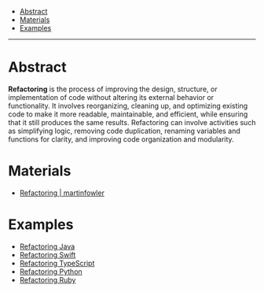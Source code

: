- [Abstract](#abstract)
- [Materials](#materials)
- [Examples](#examples)

---

# Abstract

**Refactoring** is the process of improving the design, structure, or implementation
of code without altering its external behavior or functionality. It involves
reorganizing, cleaning up, and optimizing existing code to make it more
readable, maintainable, and efficient, while ensuring that it still produces the
same results. Refactoring can involve activities such as simplifying logic,
removing code duplication, renaming variables and functions for clarity, and
improving code organization and modularity.

# Materials

* [Refactoring | martinfowler](https://refactoring.com/catalog/)

# Examples

* [Refactoring Java](/java/refactoring_java.md)
* [Refactoring Swift](/swift/refactoring_swift.md)
* [Refactoring TypeScript](/typescript/refactoring_typescript.md)
* [Refactoring Python](/python/refactoring_python.md)
* [Refactoring Ruby](/ruby/README.md)
